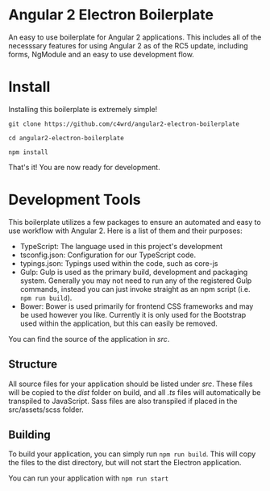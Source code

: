 Angular 2 Electron Boilerplate
=====================

An easy to use boilerplate for Angular 2 applications. This includes all of the necesssary features for using Angular 2 as of the RC5 update, including forms, NgModule and an easy to use development flow.

Install
=======

Installing this boilerplate is extremely simple!

`git clone https://github.com/c4wrd/angular2-electron-boilerplate`

`cd angular2-electron-boilerplate`

`npm install`

That's it! You are now ready for development.

Development Tools
=================

This boilerplate utilizes a few packages to ensure an automated and easy to use workflow with Angular 2. Here is a list of them and their purposes: 
- TypeScript: The language used in this project's development
- tsconfig.json: Configuration for our TypeScript code.
- typings.json: Typings used within the code, such as core-js
- Gulp: Gulp is used as the primary build, development and packaging system. Generally you may not need to run any of the registered Gulp commands, instead you can just invoke straight as an npm script (i.e. `npm run build`).
- Bower: Bower is used primarily for frontend CSS frameworks and may be used however you like. Currently it is only used for the Bootstrap used within the application, but this can easily be removed.

You can find the source of the application in *src*.

Structure
---------

All source files for your application should be listed under *src*. These files will be copied to the *dist* folder on build, and all *.ts* files will automatically be transpiled to JavaScript. Sass files are also transpiled if placed in the src/assets/scss folder.

Building
--------

To build your application, you can simply run `npm run build`. This will copy the files to the dist directory, but will not start the Electron application.

You can run your application with `npm run start`
